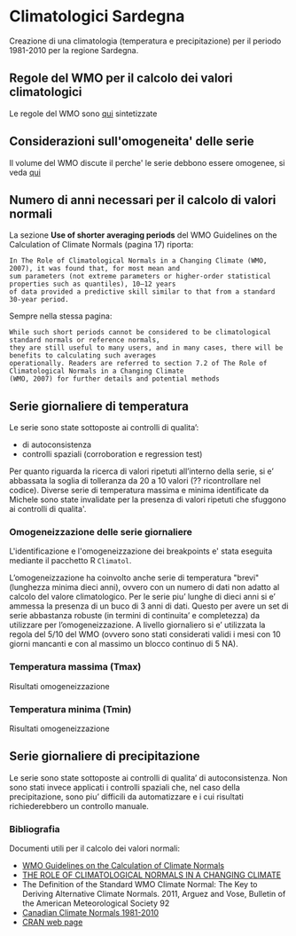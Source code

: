# Climatologici Sardegna

Creazione di una climatologia (temperatura e precipitazione) per il periodo 1981-2010 per la regione Sardegna.

## Regole del WMO per il calcolo dei valori climatologici

Le regole del WMO sono [qui](./md/WMO.md) sintetizzate

## Considerazioni sull'omogeneita' delle serie

Il volume del WMO discute il perche' le serie debbono essere omogenee, si veda [qui](./md/homogeneity.md)

## Numero di anni necessari per il calcolo di valori normali

La sezione **Use of shorter averaging periods** del WMO Guidelines on the Calculation of Climate Normals (pagina 17) riporta:

```
In The Role of Climatological Normals in a Changing Climate (WMO, 2007), it was found that, for most mean and 
sum parameters (not extreme parameters or higher-order statistical properties such as quantiles), 10–12 years 
of data provided a predictive skill similar to that from a standard 30-year period. 
```

Sempre nella stessa pagina:

```
While such short periods cannot be considered to be climatological standard normals or reference normals, 
they are still useful to many users, and in many cases, there will be benefits to calculating such averages 
operationally. Readers are referred to section 7.2 of The Role of Climatological Normals in a Changing Climate 
(WMO, 2007) for further details and potential methods
```


## Serie giornaliere di temperatura

Le serie sono state sottoposte ai controlli di qualita’:

* di autoconsistenza 
* controlli spaziali (corroboration e regression test) 

Per quanto riguarda la ricerca di valori ripetuti all’interno della serie, si e’ abbassata la soglia di tolleranza da 20 a 10 valori (?? ricontrollare nel codice). Diverse serie di temperatura massima e minima identificate da Michele sono state invalidate per la presenza di valori ripetuti che sfuggono ai controlli di qualita'.

### Omogeneizzazione delle serie giornaliere

L'identificazione e l'omogeneizzazione dei breakpoints e' stata eseguita mediante il pacchetto R `Climatol`.

L’omogeneizzazione ha coinvolto anche serie di temperatura "brevi" (lunghezza minima dieci anni), ovvero con un numero di dati non adatto al calcolo del valore climatologico. Per le serie piu’ lunghe di dieci anni si e’ ammessa la presenza di un buco di 3 anni di dati. Questo per avere un set di serie abbastanza robuste (in termini di continuita’ e completezza) da utilizzare per l’omogeneizzazione. A livello giornaliero si e’ utilizzata la regola del 5/10 del WMO (ovvero sono stati considerati validi i mesi con 10 giorni mancanti e con al massimo un blocco continuo di 5 NA).

### Temperatura massima (Tmax)

Risultati omogeneizzazione

### Temperatura minima (Tmin)

Risultati omogeneizzazione

## Serie giornaliere di precipitazione

Le serie sono state sottoposte ai controlli di qualita’ di autoconsistenza. Non sono stati invece applicati i controlli spaziali che, nel caso della precipitazione, sono piu’ difficili da automatizzare e i cui risultati richiederebbero un controllo manuale.

### Bibliografia

Documenti utili per il calcolo dei valori normali:

- [WMO Guidelines on the Calculation of Climate Normals](https://library.wmo.int/doc_num.php?explnum_id=4166)
- [THE ROLE OF CLIMATOLOGICAL NORMALS IN A CHANGING CLIMATE](https://library.wmo.int/doc_num.php?explnum_id=4546)
- The Definition of the Standard WMO Climate Normal: The Key to Deriving Alternative Climate Normals. 2011, Arguez and Vose, Bulletin of the American Meteorological Society 92
- [Canadian Climate Normals 1981-2010](https://climate.weather.gc.ca/doc/Canadian_Climate_Normals_1981_2010_Calculation_Information.pdf) 
- [CRAN web page](https://cran.r-project.org/web/packages/weathercan/vignettes/glossary_normals.html) 
